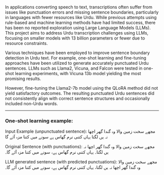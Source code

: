 In applications converting speech to text, transcriptions often suffer from issues like punctuation errors and missing sentence boundaries, particularly in languages with fewer resources like Urdu. While previous attempts using rule-based and machine learning methods have had limited success, there has been no reported exploration using Large Language Models (LLMs). This project aims to address Urdu transcription challenges using LLMs, focusing on smaller models with 13 billion parameters or fewer due to resource constraints.


Various techniques have been employed to improve sentence boundary detection in Urdu text. For example, one-shot learning and fine-tuning approaches have been utilized to generate accurately punctuated Urdu sentences. LLMs such as Llama2, Vicuna, and Falcon were tested in one-shot learning experiments, with Vicuna 13b model yielding the most promising results.


However, fine-tuning the Llama2-7b model using the QLoRA method did not yield satisfactory outcomes. The resulting punctuated Urdu sentences did not consistently align with correct sentence structures and occasionally included non-Urdu words.

_______________________________________________________________________________________________________________________________________

### One-shot learning example:

Input Example (unpunctuated sentence):
مجھے سخت زمین والا وہ گندا گھر اچھا نہ یں لگتا یہاں کتنی نرم گھاس ہے سونے میں کتنا مزہ آئے گا

Original Sentence (with punctuations):
مجھے سخت زمین والا وہ گندا گھر اچھا نہ یں لگتا۔ یہاں کتنی نرم گھاس ہے، سونے میں کتنا مزہ آئے گا۔

LLM generated sentence (with predicted punctuations):
مجھے سخت زمین والا وہ گندا گھر اچھا نہ یں لگتا، یہاں کتنی نرم گھاس ہے، سونے میں کتنا مزہ آئے گا۔
